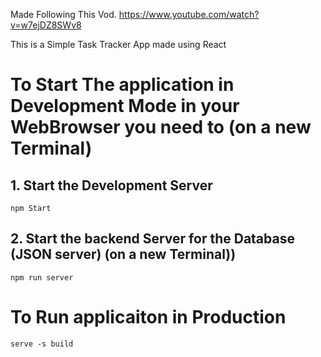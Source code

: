 Made Following This Vod.
https://www.youtube.com/watch?v=w7ejDZ8SWv8


This is a  Simple Task Tracker App made using React


# To Start The application in Development Mode in your WebBrowser you need to (on a new Terminal)
## 1. Start the Development Server 
```
npm Start
```

## 2. Start the backend Server for the Database (JSON server) (on a new Terminal))
```
npm run server
```
    
# To Run applicaiton in Production
```
serve -s build
```